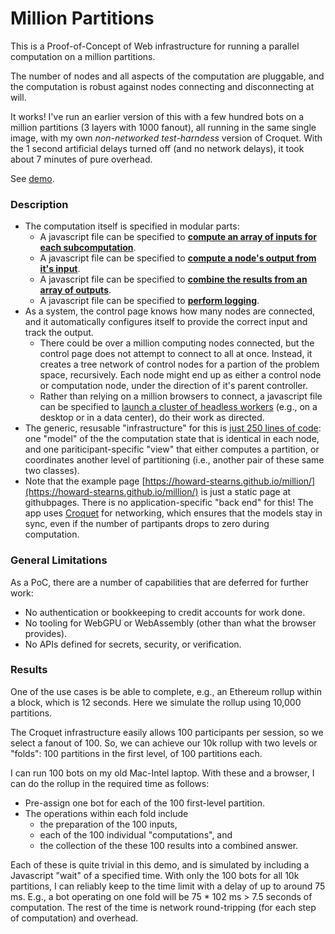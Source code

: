 # Million Partitions

This is a Proof-of-Concept of Web infrastructure for running a parallel computation on a million partitions.

The number of nodes and all aspects of the computation are pluggable, and the computation is robust against nodes connecting and disconnecting at will.

It works! I've run an earlier version of this with a few hundred bots on a million partitions (3 layers with 1000 fanout), all running in the same single image, with my own *non-networked* *test-harndess* version of Croquet. With the  1 second artificial delays turned off (and no network delays), it took about 7 minutes of pure overhead.

See [demo](https://howard-stearns.github.io/million/).

### Description

- The computation itself is specified in modular parts:
  - A javascript file can be specified to [**compute an array of inputs for each subcomputation**](demo-prepare.mjs).
  - A javascript file can be specified to [**compute a node's output from it's input**](demo-compute.mjs).
  - A javascript file can be specified to [**combine the results from an array of outputs**](demo-collect.mjs).
  - A javascript file can be specified to [**perform logging**](demo-logger.mjs).
- As a system, the control page knows how many nodes are connected, and it automatically configures itself to provide the correct input and track the output.
  - There could be over a million computing nodes connected, but the control page does not attempt to connect to all at once. Instead, it creates a tree network of control nodes for a partion of the problem space, recursively. Each node might end up as either a control node or computation node, under the direction of it's parent controller.
  - Rather than relying on a million browsers to connect, a javascript file can be specified to [launch a cluster of headless workers](bots.mjs) (e.g., on a desktop or in a data center), do their work as directed.
- The generic, resusable "infrastructure" for this is [just 250 lines of code](index.mjs): one "model" of the the computation state that is identical in each node, and one pariticipant-specific "view" that either computes a partition, or coordinates another level of partitioning (i.e., another pair of these same two classes). 
- Note that the example page [https://howard-stearns.github.io/million/](https://howard-stearns.github.io/million/) is just a static page at githubpages. There is no application-specific "back end" for this! The app uses [Croquet](https://croquet.io/docs/croquet/) for networking, which ensures that the models stay in sync, even if the number of partipants drops to zero during computation.

### General Limitations
As a PoC, there are a number of capabilities that are deferred for further work:

- No authentication or bookkeeping to credit accounts for work done.
- No tooling for WebGPU or WebAssembly (other than what the browser provides).
- No APIs defined for secrets, security, or verification.

### Results

One of the use cases is be able to complete, e.g., an Ethereum rollup within a block, which is 12 seconds.
Here we simulate the rollup using 10,000 partitions.

The Croquet infrastructure easily allows 100 participants per session, so we select a fanout of 100. So, we can achieve our 10k rollup with two levels or "folds": 100 partitions in the first level, of 100 partitions each.

I can run 100 bots on my old Mac-Intel laptop. With these and a browser, I can do the rollup in the required time as follows:

- Pre-assign one bot for each of the 100 first-level partition.
- The operations within each fold include
  - the preparation of the 100 inputs,
  - each of the 100 individual "computations", and
  - the collection of the these 100 results into a combined answer.

Each of these is quite trivial in this demo, and is simulated by including a Javascript "wait" of a specified time. With only the 100 bots for all 10k partitions, I can reliably keep to the time limit with a delay of up to around 75 ms. E.g., a bot operating on one fold will be 75 * 102 ms > 7.5 seconds of computation. The rest of the time is network round-tripping (for each step of computation) and overhead.






